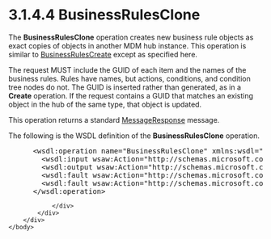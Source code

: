 <html dir="LTR" xmlns:mshelp="http://msdn.microsoft.com/mshelp" xmlns:ddue="http://ddue.schemas.microsoft.com/authoring/2003/5" xmlns:xlink="http://www.w3.org/1999/xlink" xmlns:tool="http://www.microsoft.com/tooltip">
    <head>
        <meta http-equiv="Content-Type" content="text/html; CHARSET=utf-8"></meta>
        <meta name="save" content="history"></meta>
        <title>3.1.4.4 BusinessRulesClone</title>
        <xml>
            <mshelp:toctitle title="3.1.4.4 BusinessRulesClone"></mshelp:toctitle>
            <mshelp:rltitle title="[MS-SSMDSWS-15]: BusinessRulesClone"></mshelp:rltitle>
            <mshelp:keyword index="A" term="765faa63-9ccb-433c-b182-64efb17d18a4"></mshelp:keyword>
            <mshelp:attr name="DCSext.ContentType" value="open specification"></mshelp:attr>
            <mshelp:attr name="AssetID" value="765faa63-9ccb-433c-b182-64efb17d18a4"></mshelp:attr>
            <mshelp:attr name="TopicType" value="kbRef"></mshelp:attr>
            <mshelp:attr name="DCSext.Title" value="[MS-SSMDSWS-15]: BusinessRulesClone" />
        </xml>
    </head>
    <body>
        <div id="header">
            <h1 class="heading">3.1.4.4 BusinessRulesClone</h1>
        </div>
        <div id="mainSection">
            <div id="mainBody">
                <div id="allHistory" class="saveHistory"></div>
                <div id="sectionSection0" class="section" name="collapseableSection">
                    

<p>The <b>BusinessRulesClone</b> operation creates new business
rule objects as exact copies of objects in another MDM hub instance. This
operation is similar to <a href="2f146644-4be3-4ea7-8362-42128f434e85.html">BusinessRulesCreate</a>
except as specified here.</p>

<p>The request MUST include the GUID of each item and the names
of the business rules. Rules have names, but actions, conditions, and condition
tree nodes do not. The GUID is inserted rather than generated, as in a <b>Create</b>
operation. If the request contains a GUID that matches an existing object in
the hub of the same type, that object is updated.</p>

<p>This operation returns a standard <a href="81713c2d-8c41-43bd-85dd-e106c538c3ae.html">MessageResponse</a> message.</p>

<p>The following is the WSDL definition of the <b>BusinessRulesClone</b>
operation.</p>

<dl>
<dd>
<div><pre> &lt;wsdl:operation name=&quot;BusinessRulesClone&quot; xmlns:wsdl=&quot;http://schemas.xmlsoap.org/wsdl/&quot;&gt;
   &lt;wsdl:input wsaw:Action=&quot;http://schemas.microsoft.com/sqlserver/masterdataservices/2009/09/IService/BusinessRulesClone&quot; name=&quot;BusinessRulesCloneRequest&quot; message=&quot;tns:BusinessRulesCloneRequest&quot; /&gt;xmlns:wsaw=&quot;http://www.w3.org/2006/05/addressing/wsdl&quot; /&gt;
   &lt;wsdl:output wsaw:Action=&quot;http://schemas.microsoft.com/sqlserver/masterdataservices/2009/09/IService/BusinessRulesCloneResponse&quot; name=&quot;MessageResponse&quot; message=&quot;tns:MessageResponse&quot; /&gt;xmlns:wsaw=&quot;http://www.w3.org/2006/05/addressing/wsdl&quot; /&gt;
   &lt;wsdl:fault wsaw:Action=&quot;http://schemas.microsoft.com/sqlserver/masterdataservices/2009/09/IService/BusinessRulesCloneSkuNotSupportedMessageFault&quot; name=&quot;SkuNotSupportedMessageFault&quot; message=&quot;tns:IService_BusinessRulesClone_SkuNotSupportedMessageFault_FaultMessage&quot; xmlns:wsaw=&quot;http://www.w3.org/2006/05/addressing/wsdl&quot; /&gt;
   &lt;wsdl:fault wsaw:Action=&quot;http://schemas.microsoft.com/sqlserver/masterdataservices/2009/09/IService/BusinessRulesCloneEditionExpiredMessageFault&quot; name=&quot;EditionExpiredMessageFault&quot; message=&quot;tns:IService_BusinessRulesClone_EditionExpiredMessageFault_FaultMessage&quot; xmlns:wsaw=&quot;http://www.w3.org/2006/05/addressing/wsdl&quot; /&gt;
 &lt;/wsdl:operation&gt;
</pre></div>
</dd></dl>


                </div>
            </div>
        </div>
    </body>
</html>